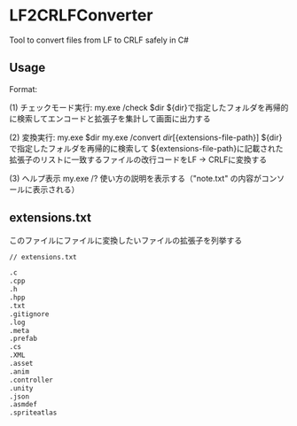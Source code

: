 # LF2CRLFConverter

Tool to convert files from LF to CRLF safely in C#

## Usage

Format:

(1) チェックモード実行:
my.exe /check $dir
  ${dir}で指定したフォルダを再帰的に検索してエンコードと拡張子を集計して画面に出力する

(2) 変換実行:
my.exe $dir
my.exe /convert $dir [${extensions-file-path}]
  ${dir}で指定したフォルダを再帰的に検索して
  ${extensions-file-path}に記載された拡張子のリストに一致するファイルの改行コードをLF → CRLFに変換する

(3) ヘルプ表示
my.exe /?
  使い方の説明を表示する（"note.txt" の内容がコンソールに表示される）

## extensions.txt

このファイルにファイルに変換したいファイルの拡張子を列挙する

```txt
// extensions.txt

.c
.cpp
.h
.hpp
.txt
.gitignore
.log
.meta
.prefab
.cs
.XML
.asset
.anim
.controller
.unity
.json
.asmdef
.spriteatlas
```
